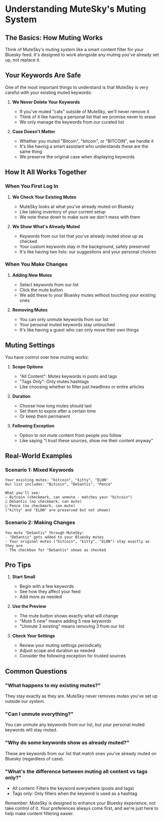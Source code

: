 # Understanding MuteSky's Muting System

## The Basics: How Muting Works

Think of MuteSky's muting system like a smart content filter for your Bluesky feed. It's designed to work alongside any muting you've already set up, not replace it.

## Your Keywords Are Safe

One of the most important things to understand is that MuteSky is very careful with your existing muted keywords:

1. **We Never Delete Your Keywords**
   - If you've muted "cats" outside of MuteSky, we'll never remove it
   - Think of it like having a personal list that we promise never to erase
   - We only manage the keywords from our curated list

2. **Case Doesn't Matter**
   - Whether you muted "Bitcoin", "bitcoin", or "BITCOIN", we handle it
   - It's like having a smart assistant who understands these are the same thing
   - We preserve the original case when displaying keywords

## How It All Works Together

### When You First Log In

1. **We Check Your Existing Mutes**
   - MuteSky looks at what you've already muted on Bluesky
   - Like taking inventory of your current setup
   - We note these down to make sure we don't mess with them

2. **We Show What's Already Muted**
   - Keywords from our list that you've already muted show up as checked
   - Your custom keywords stay in the background, safely preserved
   - It's like having two lists: our suggestions and your personal choices

### When You Make Changes

1. **Adding New Mutes**
   - Select keywords from our list
   - Click the mute button
   - We add these to your Bluesky mutes without touching your existing ones

2. **Removing Mutes**
   - You can only unmute keywords from our list
   - Your personal muted keywords stay untouched
   - It's like having a guest who can only move their own things

## Muting Settings

You have control over how muting works:

1. **Scope Options**
   - "All Content": Mutes keywords in posts and tags
   - "Tags Only": Only mutes hashtags
   - Like choosing whether to filter just headlines or entire articles

2. **Duration**
   - Choose how long mutes should last
   - Set them to expire after a certain time
   - Or keep them permanent

3. **Following Exception**
   - Option to not mute content from people you follow
   - Like saying "I trust these sources, show me their content anyway"

## Real-World Examples

### Scenario 1: Mixed Keywords
```
Your existing mutes: "bitcoin", "kitty", "ELON"
Our list includes: "Bitcoin", "DeSantis", "Pence"

What you'll see:
✓ Bitcoin (checkmark, can unmute - matches your "bitcoin")
□ DeSantis (no checkmark, can mute)
□ Pence (no checkmark, can mute)
("kitty" and "ELON" are preserved but not shown)
```

### Scenario 2: Making Changes
```
You mute "DeSantis" through MuteSky:
- "DeSantis" gets added to your Bluesky mutes
- Your original mutes ("bitcoin", "kitty", "ELON") stay exactly as they are
- The checkbox for "DeSantis" shows as checked
```

## Pro Tips

1. **Start Small**
   - Begin with a few keywords
   - See how they affect your feed
   - Add more as needed

2. **Use the Preview**
   - The mute button shows exactly what will change
   - "Mute 5 new" means adding 5 new keywords
   - "Unmute 3 existing" means removing 3 from our list

3. **Check Your Settings**
   - Review your muting settings periodically
   - Adjust scope and duration as needed
   - Consider the following exception for trusted sources

## Common Questions

### "What happens to my existing mutes?"
They stay exactly as they are. MuteSky never removes mutes you've set up outside our system.

### "Can I unmute everything?"
You can unmute any keywords from our list, but your personal muted keywords will stay muted.

### "Why do some keywords show as already muted?"
These are keywords from our list that match ones you've already muted on Bluesky (regardless of case).

### "What's the difference between muting all content vs tags only?"
- All content: Filters the keyword everywhere (posts and tags)
- Tags only: Only filters when the keyword is used as a hashtag

Remember: MuteSky is designed to enhance your Bluesky experience, not take control of it. Your preferences always come first, and we're just here to help make content filtering easier.
